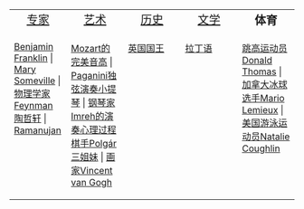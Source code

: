 <table>
<tr valign="top" align="center">
    <td width="20%">
    <a style="font-size:20px", href="#/引用/人物/专家/">专家</a>
    </td>
    <td width="20%">
    <a style="font-size:20px", href="#/引用/人物/艺术/">艺术</a>
    </td>
    <td width="20%">
    <a style="font-size:20px", href="#/引用/人物/历史/">历史</a>
    </td>
    <td width="20%">
    <a style="font-size:20px", href="#/引用/人物/文学/">文学</a>
    </td>
    <td width="20%" style="font-size:20px"><b>体育</b>
    </td>
</tr>
<tr valign="top">
    <td width="20%">
    <p>
    <a href="#/引用/人物/专家/Benjamin-Franklin.md">Benjamin Franklin</a> | <a href="#/引用/人物/专家/Mary-Someville.md">Mary Someville</a> | <a href="#/引用/人物/专家/物理学家Feynman.md">物理学家Feynman</a><br/>
    <a href="#/引用/人物/专家/数学/陶哲轩.md">陶哲轩</a> | <a href="#/引用/人物/专家/数学/Ramanujan.md">Ramanujan</a><br/>
    </p>
    </td>
    <td width="20%">
    <p>
    <a href="#/引用/人物/艺术/Mozart的完美音高.md">Mozart的完美音高</a> | <a href="#/引用/人物/艺术/Paganini独弦演奏小提琴.md">Paganini独弦演奏小提琴</a> | <a href="https://izydplk815.feishu.cn/docx/doxcnAt9aqTXrDbbdHHxvtDSNTG">钢琴家Imreh的演奏心理过程</a><br/>
    <a href="#/引用/人物/艺术/棋手Polgár三姐妹.md">棋手Polgár三姐妹</a> | <a href="#/引用/人物/艺术/画家Vincent-van-Gogh.md">画家Vincent van Gogh</a><br/>
    </p>
    </td>
    <td width="20%">
    <p>
    <a href="#/引用/人物/历史/英国国王.md">英国国王</a><br/>
    </p>
    </td>
    <td width="20%">
    <p>
    <a href="#/引用/人物/文学/拉丁语.md">拉丁语</a><br/>
    </p>
    </td>
    <td width="20%">
    <p>
    <a href="https://izydplk815.feishu.cn/docx/doxcngEe9C1nlM9hvtbqDgltmPb">跳高运动员Donald Thomas</a> | <a href="https://izydplk815.feishu.cn/docx/doxcniqg1dDgmlOygGVvKXIBKpL">加拿大冰球选手Mario Lemieux</a> | <a href="https://izydplk815.feishu.cn/docx/doxcn1YhkUQqdBnsz6FgZUK7Rle">美国游泳运动员Natalie Coughlin</a><br/>
    </p>
    </td>
</tr>
</table>